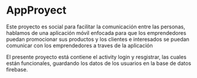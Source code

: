 # AppProyect
Este proyecto es social para facilitar la comunicación entre las personas, hablamos de una aplicación móvil enfocada para que los emprendedores puedan promocionar sus productos y los clientes e interesados se puedan comunicar con los emprendedores a traves de la aplicación

El presente proyecto está contiene el activity login y resgistrar, las cuales están funcionales, guardando los datos de los usuarios en la base de datos firebase.
